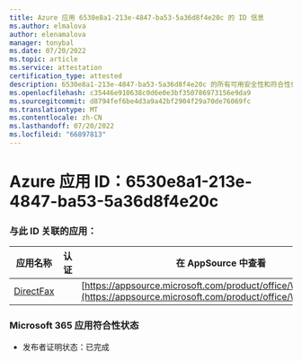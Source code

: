 ```yaml
---
title: Azure 应用 6530e8a1-213e-4847-ba53-5a36d8f4e20c 的 ID 信息
ms.author: elmalova
author: elenamalova
manager: tonybal
ms.date: 07/20/2022
ms.topic: article
ms.service: attestation
certification_type: attested
description: 6530e8a1-213e-4847-ba53-5a36d8f4e20c 的所有可用安全性和符合性信息信息。
ms.openlocfilehash: c35446e910638c0d6e0e3bf350786973156e9da9
ms.sourcegitcommit: d8794fef6be4d3a9a42bf2904f29a70de76069fc
ms.translationtype: MT
ms.contentlocale: zh-CN
ms.lasthandoff: 07/20/2022
ms.locfileid: "66897813"
---
```

# <a name="azure-app-id-6530e8a1-213e-4847-ba53-5a36d8f4e20c"></a>Azure 应用 ID：6530e8a1-213e-4847-ba53-5a36d8f4e20c


### <a name="apps-associated-with-this-id"></a>与此 ID 关联的应用：
| **应用名称** | **认证** | **在 AppSource 中查看** |
|--------------|---------------|-----------------------|
| [DirectFax](../forward/WA200002054.md) |  | [https://appsource.microsoft.com/product/office/WA200002054](https://appsource.microsoft.com/product/office/WA200002054) |

### <a name="microsoft-365-app-compliance-status"></a>Microsoft 365 应用符合性状态
- 发布者证明状态：已完成
